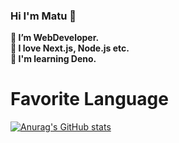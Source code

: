 ### Hi I'm Matu 🚀

**🔭 I’m WebDeveloper.**  
**🌱 I love Next.js, Node.js etc.**  
**👯 I'm learning Deno.**  


# Favorite Language
[![Anurag's GitHub stats](https://github-readme-stats.vercel.app/api?username=matuc-dev)](https://github.com/anuraghazra/github-readme-stats)


